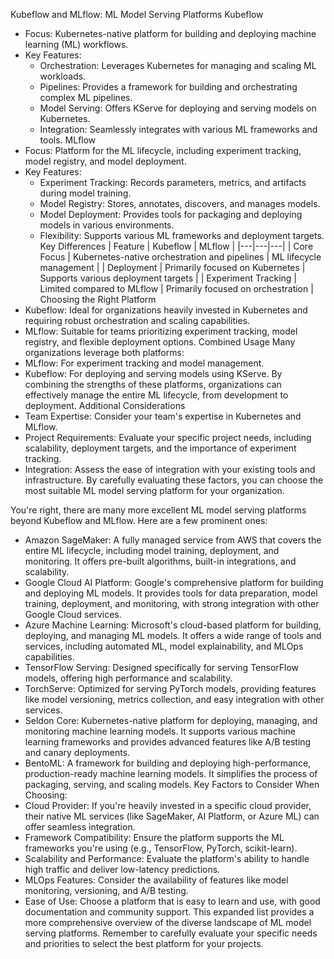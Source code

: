 Kubeflow and MLflow: ML Model Serving Platforms
Kubeflow
 * Focus: Kubernetes-native platform for building and deploying machine learning (ML) workflows.
 * Key Features:
   * Orchestration: Leverages Kubernetes for managing and scaling ML workloads.
   * Pipelines: Provides a framework for building and orchestrating complex ML pipelines.
   * Model Serving: Offers KServe for deploying and serving models on Kubernetes.
   * Integration: Seamlessly integrates with various ML frameworks and tools.
MLflow
 * Focus: Platform for the ML lifecycle, including experiment tracking, model registry, and model deployment.
 * Key Features:
   * Experiment Tracking: Records parameters, metrics, and artifacts during model training.
   * Model Registry: Stores, annotates, discovers, and manages models.
   * Model Deployment: Provides tools for packaging and deploying models in various environments.
   * Flexibility: Supports various ML frameworks and deployment targets.
Key Differences
| Feature | Kubeflow | MLflow |
|---|---|---|
| Core Focus | Kubernetes-native orchestration and pipelines | ML lifecycle management |
| Deployment | Primarily focused on Kubernetes | Supports various deployment targets |
| Experiment Tracking | Limited compared to MLflow | Primarily focused on orchestration |
Choosing the Right Platform
 * Kubeflow: Ideal for organizations heavily invested in Kubernetes and requiring robust orchestration and scaling capabilities.
 * MLflow: Suitable for teams prioritizing experiment tracking, model registry, and flexible deployment options.
Combined Usage
Many organizations leverage both platforms:
 * MLflow: For experiment tracking and model management.
 * Kubeflow: For deploying and serving models using KServe.
By combining the strengths of these platforms, organizations can effectively manage the entire ML lifecycle, from development to deployment.
Additional Considerations
 * Team Expertise: Consider your team's expertise in Kubernetes and MLflow.
 * Project Requirements: Evaluate your specific project needs, including scalability, deployment targets, and the importance of experiment tracking.
 * Integration: Assess the ease of integration with your existing tools and infrastructure.
By carefully evaluating these factors, you can choose the most suitable ML model serving platform for your organization.

You're right, there are many more excellent ML model serving platforms beyond Kubeflow and MLflow. Here are a few prominent ones:
 * Amazon SageMaker: A fully managed service from AWS that covers the entire ML lifecycle, including model training, deployment, and monitoring. It offers pre-built algorithms, built-in integrations, and scalability.
 * Google Cloud AI Platform: Google's comprehensive platform for building and deploying ML models. It provides tools for data preparation, model training, deployment, and monitoring, with strong integration with other Google Cloud services.
 * Azure Machine Learning: Microsoft's cloud-based platform for building, deploying, and managing ML models. It offers a wide range of tools and services, including automated ML, model explainability, and MLOps capabilities.
 * TensorFlow Serving: Designed specifically for serving TensorFlow models, offering high performance and scalability.
 * TorchServe: Optimized for serving PyTorch models, providing features like model versioning, metrics collection, and easy integration with other services.
 * Seldon Core: Kubernetes-native platform for deploying, managing, and monitoring machine learning models. It supports various machine learning frameworks and provides advanced features like A/B testing and canary deployments.
 * BentoML: A framework for building and deploying high-performance, production-ready machine learning models. It simplifies the process of packaging, serving, and scaling models.
Key Factors to Consider When Choosing:
 * Cloud Provider: If you're heavily invested in a specific cloud provider, their native ML services (like SageMaker, AI Platform, or Azure ML) can offer seamless integration.
 * Framework Compatibility: Ensure the platform supports the ML frameworks you're using (e.g., TensorFlow, PyTorch, scikit-learn).
 * Scalability and Performance: Evaluate the platform's ability to handle high traffic and deliver low-latency predictions.
 * MLOps Features: Consider the availability of features like model monitoring, versioning, and A/B testing.
 * Ease of Use: Choose a platform that is easy to learn and use, with good documentation and community support.
This expanded list provides a more comprehensive overview of the diverse landscape of ML model serving platforms. Remember to carefully evaluate your specific needs and priorities to select the best platform for your projects.


